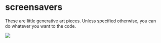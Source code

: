 # screensavers

These are little generative art pieces. Unless specified otherwise, you can
do whatever you want to the code.

![](https://raw.github.com/christiank/screensavers/master/culture/culture.png)
